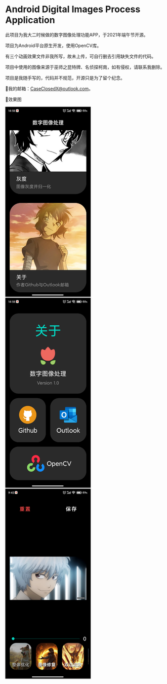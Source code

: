# Android Digital Images Process Application
 此项目为我大二时候做的数字图像处理功能APP，于2021年端午节开源。
 
 项目为Android平台原生开发，使用OpenCV库。

 有三个动画效果文件非我所写，故未上传，可自行删去引用缺失文件的代码。
 
 项目中使用的图像来源于巫师之昆特牌、名侦探柯南，如有侵权，请联系我删除。
 
 项目是我随手写的，代码并不规范，开源只是为了留个纪念。
 
🌟我的邮箱：CaseClosedX@outlook.com。

🌟效果图

<div style="float:left;">
<img src="https://github.com/Case-Closed-X/Android-Digital-Images-Process-Application/blob/7059f9001e17d64a6715985267525367510a5cd0/images/main.jpg" width="270px" height="600px" />
<img src="https://github.com/Case-Closed-X/Android-Digital-Images-Process-Application/blob/7059f9001e17d64a6715985267525367510a5cd0/images/about.jpg" width="270px" height="600px" />
<img src="https://github.com/Case-Closed-X/Android-Digital-Images-Process-Application/blob/7059f9001e17d64a6715985267525367510a5cd0/images/process.jpg" width="270px" height="600px" />
 </div>
